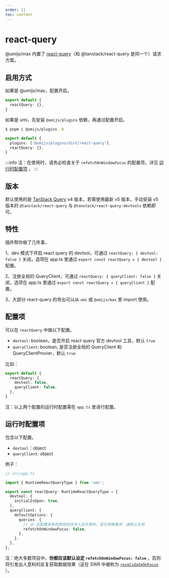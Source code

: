 ```yaml
---
order: 11
toc: content
---
```

# react-query

@umijs/max 内置了 [react-query](https://tanstack.com/query/)（和 @tanstack/react-query 是同一个）请求方案。

## 启用方式

如果是 @umijs/max，配置开启。

```ts
export default {
  reactQuery: {},
}
```

如果是 umi，先安装 `@umijs/plugins` 依赖，再通过配置开启。

```bash
$ pnpm i @umijs/plugins -D
```

```ts
export default {
  plugins: ['@umijs/plugins/dist/react-query'],
  reactQuery: {},
}
```

:::info
注：在使用时，请务必检查关于 `refetchOnWindowFocus` 的配置项，详见 [运行时配置项](#运行时配置项) 。
:::

## 版本

默认使用的是 [TanStack Query](https://tanstack.com/query/latest) v4 版本，若需使用最新 v5 版本，手动安装 v5 版本的 `@tanstack/react-query` 与 `@tanstack/react-query-devtools` 依赖即可。

## 特性

插件帮你做了几件事，

1、dev 模式下开启 react query 的 devtool，可通过 `reactQuery: { devtool: false }` 关闭，选项在 app.ts 里通过 `export const reactQuery = { devtool }` 配置。

2、注册全局的 QueryClient，可通过 `reactQuery: { queryClient: false }` 关闭，选项在 app.ts 里通过 `export const reactQuery = { queryClient }` 配置。

3、大部分 react-query 的导出可以从 `umi` 或 `@umijs/max` 里 import 使用。

## 配置项

可以在 `reactQuery` 中做以下配置。

- `devtool`: boolean，是否开启 react query 官方 devtool 工具，默认 `true`
- `queryClient`: boolean, 是否注册全局的 QueryClient 和 QueryClientProvier，默认 `true`

比如：

```ts
export default {
  reactQuery: {
    devtool: false,
    queryClient: false,
  },
}
```

注：以上两个配置的运行时配置需在 `app.ts` 里进行配置。

## 运行时配置项

包含以下配置。

- `devtool`：object
- `queryClient`: object

例子：

```ts
// src/app.ts

import { RuntimeReactQueryType } from 'umi';

export const reactQuery: RuntimeReactQueryType = {
  devtool: { 
    initialIsOpen: true,
  },
  queryClient: {
    defaultOptions: {
      queries: {
        // 🟡 此配置具有的表现往往令人出乎意料，若无特殊需求，请默认关闭
        refetchOnWindowFocus: false,
      },
    },
  },
};
```

注：绝大多数项目中，**你都应该默认设定 `refetchOnWindowFocus: false`** ，否则将引发出人意料的反复获取数据效果（这在 SWR 中被称为 [`revalidateOnFocus`](https://swr.vercel.app/zh-CN/docs/api#options) ）。
